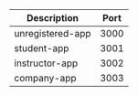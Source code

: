 <!-- Port list -->

| Description      | Port |
| ---------------- | ---- |
| unregistered-app | 3000 |
| student-app      | 3001 |
| instructor-app   | 3002 |
| company-app      | 3003 |
